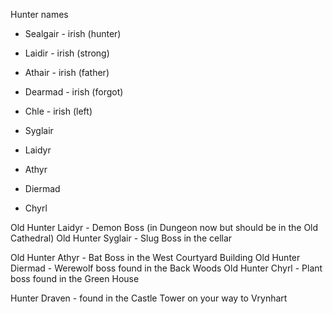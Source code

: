 

Hunter names
* Sealgair - irish (hunter)
* Laidir - irish (strong)
* Athair - irish (father)
* Dearmad - irish (forgot)
* Chle - irish (left)


* Syglair
* Laidyr
* Athyr
* Diermad
* Chyrl


Old Hunter Laidyr - Demon Boss (in Dungeon now but should be in the Old Cathedral)
Old Hunter Syglair - Slug Boss in the cellar

Old Hunter Athyr - Bat Boss in the West Courtyard Building
Old Hunter Diermad - Werewolf boss found in the Back Woods
Old Hunter Chyrl - Plant boss found in the Green House

Hunter Draven - found in the Castle Tower on your way to Vrynhart
